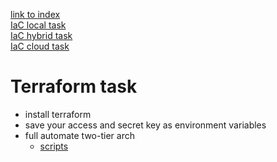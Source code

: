 [link to index](/readme.md)  
[IaC local task](/Documentation/docs/IaC_local_task.md)  
[IaC hybrid task](/Documentation/docs/IaC_hybrid_task.md)  
[IaC cloud task](/Documentation/docs/IaC_cloud_task.md)  






# Terraform task
- install terraform
- save your access and secret key as environment variables
- full automate two-tier arch
    - [scripts](/terraform)


